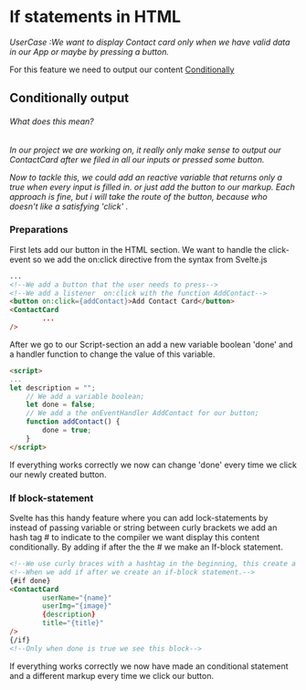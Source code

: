 # If statements in HTML 

*UserCase :We want to display Contact card only when we have valid data in our App or maybe by pressing a button.*

For this feature we need to output  our content <u>Conditionally</u> 

## Conditionally output

###### What does this mean?

*In our project we are working on, it really only make sense to output our ContactCard after we filed in all our inputs or pressed some button.* 

*Now to tackle this, we could add an reactive variable that returns only a true when every input is filled in. or just add the button to our markup. Each approach is fine, but i will take the route of the button, because who doesn't like a satisfying 'click' .*

### Preparations

First lets add our button in the HTML section. We want to handle the click-event so we add the on:click directive from the syntax from Svelte.js 

```html
...
<!--We add a button that the user needs to press-->
<!--We add a listener  on:click with the function AddContact-->
<button on:click={addContact}>Add Contact Card</button>
<ContactCard
        ...
/>
```

After we go to our Script-section an add a new variable boolean 'done' and a handler function to change the value of this variable.

```html
<script>
...
let description = "";
    // We add a variable boolean;
    let done = false;
    // We add a the onEventHandler AddContact for our button;
    function addContact() {
        done = true;
    }
</script>
```

If everything works correctly we now can change 'done' every time  we click our newly created button.

### If block-statement

Svelte has this handy feature where you can add lock-statements by instead of passing variable or string between curly brackets we add an hash tag # to indicate to the compiler we want display this content conditionally. By adding if after the the # we make an If-block statement.

```html
<!--We use curly braces with a hashtag in the beginning, this create a lock-statement-->
<!--When we add if after we create an if-block statement.-->
{#if done}
<ContactCard
        userName="{name}"
        userImg="{image}"
        {description}
        title="{title}"
/>
{/if}
<!--Only when done is true we see this block-->
```

If everything works correctly we now have made an conditional statement and a different markup every time we click our button.